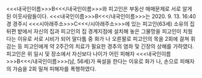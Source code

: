 <<<내국인이름>>>B<<</내국인이름>>>와 피고인은 부동산 매매문제로 서로 알게 된 이웃사람들이다.
<<<내국인이름>>>B<<</내국인이름>>>는 2020. 9. 13. 16:40경 경주시 <<<시아래주소>>>C<<</시아래주소>>>에 있는 피고인(63세) 소유의 집 뒤편 밭에서 자신의 집과 피고인의 집 경계지점에 설치해 놓은 그물망을 피고인이 치웠다는 이유로 서로 시비가 되어 말다툼 중 화가 나 오른팔로 피고인의 목을 2회에 걸쳐 휘감는 등 피고인에게 약 2주간의 치료가 필요한 경추의 염좌 및 긴장의 상해를 가하였다.
피고인은 위 일시 및 장소에서 자신보다 나이가 어린 피해자 <<<내국인이름>>>B<<</내국인이름>>>(남, 56세)가 욕설을 한다는 이유로 화가 나, 손으로 피해자의 가슴을 2회 밀쳐 피해자를 폭행하였다.